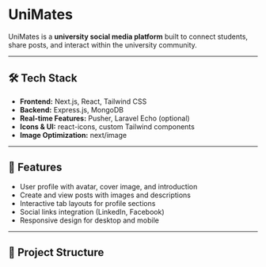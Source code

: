 # UniMates

UniMates is a **university social media platform** built to connect students, share posts, and interact within the university community.  

---

## 🛠️ Tech Stack

- **Frontend:** Next.js, React, Tailwind CSS  
- **Backend:** Express.js, MongoDB  
- **Real-time Features:** Pusher, Laravel Echo (optional)  
- **Icons & UI:** react-icons, custom Tailwind components  
- **Image Optimization:** next/image  

---

## 🚀 Features

- User profile with avatar, cover image, and introduction  
- Create and view posts with images and descriptions  
- Interactive tab layouts for profile sections  
- Social links integration (LinkedIn, Facebook)  
- Responsive design for desktop and mobile  

---

## 📂 Project Structure

